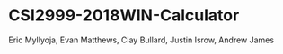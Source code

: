 # CSI2999-2018WIN-Calculator
Eric Myllyoja, Evan Matthews, Clay Bullard, Justin Isrow, Andrew James
